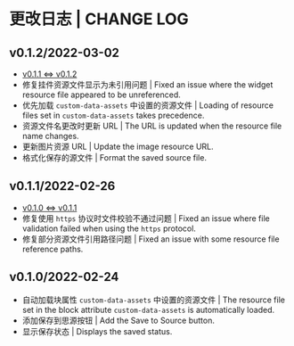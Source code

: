 # 更改日志 | CHANGE LOG

## v0.1.2/2022-03-02

- [v0.1.1 <=> v0.1.2](https:///github.com/Zuoqiu-Yingyi/widget-drawio/compare/v0.1.1...v0.1.2)
- 修复挂件资源文件显示为未引用问题 | Fixed an issue where the widget resource file appeared to be unreferenced.
- 优先加载 `custom-data-assets` 中设置的资源文件 | Loading of resource files set in `custom-data-assets` takes precedence.
- 资源文件名更改时更新 URL | The URL is updated when the resource file name changes.
- 更新图片资源 URL | Update the image resource URL.
- 格式化保存的源文件 | Format the saved source file.

## v0.1.1/2022-02-26

- [v0.1.0 <=> v0.1.1](https:///github.com/Zuoqiu-Yingyi/widget-drawio/compare/v0.1.0...v0.1.1)
- 修复使用 `https` 协议时文件校验不通过问题 | Fixed an issue where file validation failed when using the `https` protocol.
- 修复部分资源文件引用路径问题 | Fixed an issue with some resource file reference paths.

## v0.1.0/2022-02-24

- 自动加载块属性 `custom-data-assets` 中设置的资源文件 | The resource file set in the block attribute `custom-data-assets` is automatically loaded.
- 添加保存到思源按钮 | Add the Save to Source button.
- 显示保存状态 | Displays the saved status.

